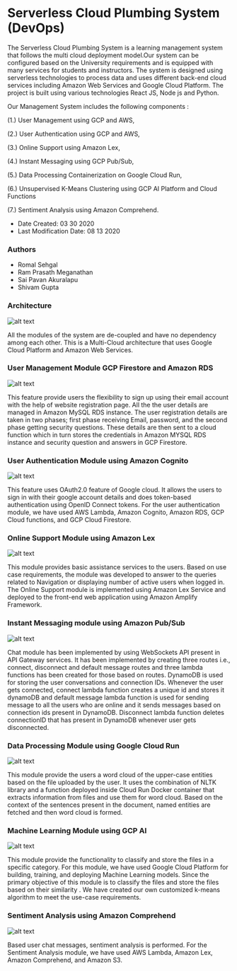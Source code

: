 # Serverless Cloud Plumbing System (DevOps) 

The Serverless Cloud Plumbing System is a learning management system that follows the multi cloud deployment model.Our system can be configured based on the University requirements and is equipped with many services for students and instructors. The system is designed using serverless technologies to process data and uses different back-end cloud services including Amazon Web Services and Google Cloud Platform. The project is built using various technologies React JS, Node js and Python.   

Our Management System includes the following components :
   
(1.) User Management using GCP and AWS, 

(2.) User Authentication using GCP and AWS,  

(3.) Online Support using Amazon Lex,  

(4.) Instant Messaging using GCP Pub/Sub,  

(5.) Data Processing Containerization on Google Cloud Run,  

(6.) Unsupervised K-Means Clustering using GCP AI Platform and Cloud Functions

(7.) Sentiment Analysis using Amazon Comprehend. 


* Date Created: 03 30 2020
* Last Modification Date: 08 13 2020

### Authors

* Romal Sehgal 
* Ram Prasath Meganathan 
* Sai Pavan Akuralapu 
* Shivam Gupta


### Architecture 

![alt text](https://github.com/sehgalromal/Serverless-Cloud-Plumbing-System/blob/master/Architecture_Screenshots/Overall_Architecture.png)

All the modules of the system are de-coupled and have no dependency among each other. This is a Multi-Cloud architecture that uses Google Cloud Platform and Amazon Web Services. 


### User Management Module GCP Firestore and Amazon RDS

![alt text](https://github.com/sehgalromal/Serverless-Cloud-Plumbing-System/blob/master/Architecture_Screenshots/signup.png)


This feature provide users the flexibility to sign up using their email account with the help of website registration page. All the the user details are managed in Amazon MySQL RDS instance. The user registration details are taken in two phases; first phase receiving Email, password, and the second phase getting security questions. These details are then sent to a cloud function which in turn stores the credentials in Amazon MYSQL RDS instance and security question and answers in GCP Firestore. 


### User Authentication Module using Amazon Cognito 

![alt text](https://github.com/sehgalromal/Serverless-Cloud-Plumbing-System/blob/master/Architecture_Screenshots/image18.png)
	   
This feature uses OAuth2.0 feature of Google cloud. It allows the users to sign in with their google account details and does token-based authentication using OpenID Connect tokens. For the user authentication module, we have used AWS Lambda, Amazon Cognito, Amazon RDS, GCP Cloud functions, and GCP Cloud Firestore.  

### Online Support Module using Amazon Lex 

![alt text](https://github.com/sehgalromal/Serverless-Cloud-Plumbing-System/blob/master/Architecture_Screenshots/image18.png)

This module provides basic assistance services to the users. Based on use case requirements, the module was developed to answer to the queries related to Navigation or displaying number of active users when logged in. The Online Support module is implemented using Amazon Lex Service and deployed to the front-end web application using Amazon Amplify Framework. 


### Instant Messaging module using Amazon Pub/Sub

![alt text](https://github.com/sehgalromal/Serverless-Cloud-Plumbing-System/blob/master/Architecture_Screenshots/image40.png)


Chat module has been implemented by using WebSockets API present in API Gateway services. It has been implemented by creating three routes i.e., connect, disconnect and default message routes and three lambda functions has been created for those based on routes. DynamoDB is used for storing the user conversations and connection IDs. Whenever the user gets connected, connect lambda function creates a unique id and stores it dynamoDB and default message lambda function is used for sending message to all the users who are online and it sends messages based on connection ids present in DynamoDB. Disconnect lambda function deletes connectionID that has  present in DynamoDB whenever user gets disconnected. 


### Data Processing Module using Google Cloud Run 

![alt text](https://github.com/sehgalromal/Serverless-Cloud-Plumbing-System/blob/master/Architecture_Screenshots/image50.png)

This module provide the users a word cloud of the upper-case entities based on the file uploaded by the user. It uses the combination of NLTK library and  a function deployed inside Cloud Run Docker container that extracts information from files and use them for word cloud. Based on the context of the sentences present in the document, named entities are fetched and then word cloud is formed. 

### Machine Learning Module using GCP AI

![alt text](https://github.com/sehgalromal/Serverless-Cloud-Plumbing-System/blob/master/Architecture_Screenshots/image55.png)

This module provide the functionality to classify and store the files in a specific category. For this module, we have used Google Cloud Platform for building, training, and deploying Machine Learning models. Since the primary objective of this module is to classify the files and store the files based on their similarity . We have created our own customized k-means algorithm to meet the use-case requirements.  


### Sentiment Analysis using Amazon Comprehend 

![alt text](https://github.com/sehgalromal/Serverless-Cloud-Plumbing-System/blob/master/Architecture_Screenshots/image67.png)

Based user chat messages, sentiment analysis is performed. For the Sentiment Analysis module, we have used AWS Lambda, Amazon Lex, Amazon Comprehend, and Amazon S3.  






